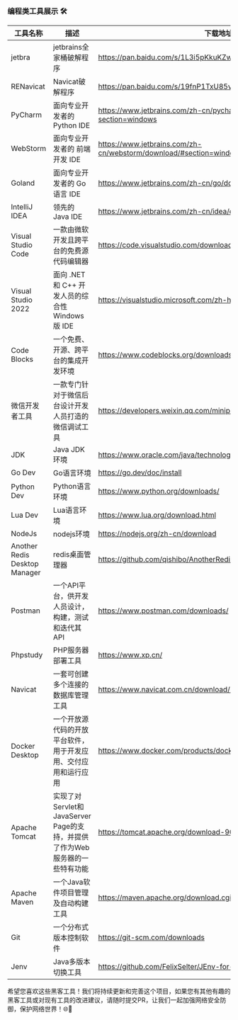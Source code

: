 ### 编程类工具展示 🛠️

| 工具名称                          | 描述                                                 | 下载地址                                               |
|-------------------------------|----------------------------------------------------|----------------------------------------------------|
| jetbra                        | jetbrains全家桶破解程序                                   |https://pan.baidu.com/s/1L3i5pKkuKZwEKRHX5AaotQ?pwd=jdc6|
| RENavicat                     | Navicat破解程序                                        |https://pan.baidu.com/s/19fnP1TxU85v2WB25FmN0kg?pwd=bfzu|
| PyCharm                       | 面向专业开发者的 Python IDE                                | https://www.jetbrains.com/zh-cn/pycharm/download/?section=windows                       |
| WebStorm                      | 面向专业开发者的 前端开发 IDE                                  |https://www.jetbrains.com/zh-cn/webstorm/download/#section=windows|
| Goland                        | 面向专业开发者的 Go语言 IDE                                  |https://www.jetbrains.com/zh-cn/go/download/#section=windows|
| IntelliJ IDEA                 | 领先的 Java IDE                                       |https://www.jetbrains.com/zh-cn/idea/download/?section=windows|
| Visual Studio Code            | 一款由微软开发且跨平台的免费源代码编辑器                               |https://code.visualstudio.com/download|
| Visual Studio 2022            | 面向 .NET 和 C++ 开发人员的综合性 Windows 版 IDE               |https://visualstudio.microsoft.com/zh-hans/downloads/|
| Code Blocks                   | 一个免费、开源、跨平台的集成开发环境                                 |https://www.codeblocks.org/downloads/|
| 微信开发者工具                       | 一款专门针对于微信后台设计开发人员打造的微信调试工具                         |https://developers.weixin.qq.com/miniprogram/dev/devtools/stable.html|
| JDK                           | Java JDK环境                                         |https://www.oracle.com/java/technologies/java-se-glance.html|
| Go Dev                        | Go语言环境                                             |https://go.dev/doc/install|
| Python Dev                    | Python语言环境                                         |https://www.python.org/downloads/|
| Lua Dev                       | Lua语言环境                                            |https://www.lua.org/download.html|
| NodeJs                        | nodejs环境                                           |https://nodejs.org/zh-cn/download|
| Another Redis Desktop Manager | redis桌面管理器                                         |https://github.com/qishibo/AnotherRedisDesktopManager/releases|
| Postman                       | 一个API平台，供开发人员设计，构建，测试和迭代其API                       |https://www.postman.com/downloads/|
| Phpstudy                      | PHP服务器部署工具                                         |https://www.xp.cn/|
| Navicat                       | 一套可创建多个连接的数据库管理工具                                  |https://www.navicat.com.cn/download/navicat-premium|
| Docker Desktop                | 一个开放源代码的开放平台软件，用于开发应用、交付应用和运行应用                    |https://www.docker.com/products/docker-desktop/|
|Apache Tomcat| 实现了对Servlet和JavaServer Page的支持，并提供了作为Web服务器的一些特有功能 |https://tomcat.apache.org/download-90.cgi|
|Apache Maven| 一个Java软件项目管理及自动构建工具                                |https://maven.apache.org/download.cgi|
|Git| 一个分布式版本控制软件                                        |https://git-scm.com/downloads|
|Jenv| Java多版本切换工具                                        |https://github.com/FelixSelter/JEnv-for-Windows/releases|

希望您喜欢这些黑客工具！我们将持续更新和完善这个项目，如果您有其他有趣的黑客工具或对现有工具的改进建议，请随时提交PR，让我们一起加强网络安全防御，保护网络世界！🌐💪
